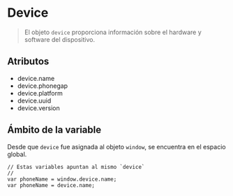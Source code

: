 Device
======

> El objeto `device` proporciona información sobre el hardware y software del dispositivo.

Atributos
---------

- device.name
- device.phonegap
- device.platform
- device.uuid
- device.version

Ámbito de la variable
---------------------

Desde que `device` fue asignada al objeto `window`, se encuentra en el espacio global.

    // Estas variables apuntan al mismo `device`
    //
    var phoneName = window.device.name;
    var phoneName = device.name;
